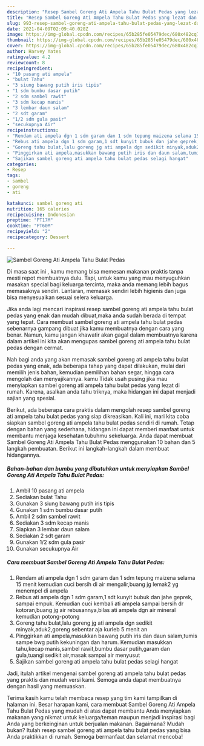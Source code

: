 ```yaml
---
description: "Resep Sambel Goreng Ati Ampela Tahu Bulat Pedas yang lezat dan Mudah Dibuat"
title: "Resep Sambel Goreng Ati Ampela Tahu Bulat Pedas yang lezat dan Mudah Dibuat"
slug: 993-resep-sambel-goreng-ati-ampela-tahu-bulat-pedas-yang-lezat-dan-mudah-dibuat
date: 2021-04-09T02:09:40.028Z
image: https://img-global.cpcdn.com/recipes/65b285fe05479dec/680x482cq70/sambel-goreng-ati-ampela-tahu-bulat-pedas-foto-resep-utama.jpg
thumbnail: https://img-global.cpcdn.com/recipes/65b285fe05479dec/680x482cq70/sambel-goreng-ati-ampela-tahu-bulat-pedas-foto-resep-utama.jpg
cover: https://img-global.cpcdn.com/recipes/65b285fe05479dec/680x482cq70/sambel-goreng-ati-ampela-tahu-bulat-pedas-foto-resep-utama.jpg
author: Harvey Yates
ratingvalue: 4.2
reviewcount: 8
recipeingredient:
- "10 pasang ati ampela"
- "bulat Tahu"
- "3 siung bawang putih iris tipis"
- "1 sdm bumbu dasar putih"
- "2 sdm sambel rawit"
- "3 sdm kecap manis"
- "3 lembar daun salam"
- "2 sdt garam"
- "1/2 sdm gula pasir"
- "secukupnya Air"
recipeinstructions:
- "Rendam ati ampela dgn 1 sdm garam dan 1 sdm tepung maizena selama 15 menit kemudian cuci bersih di air mengalir,buang jg lemak2 yg menempel di ampela"
- "Rebus ati ampela dgn 1 sdm garam,1 sdt kunyit bubuk dan jahe geprek, sampai empuk. Kemudian cuci kembali ati ampela sampai bersih dr kotoran,buang jg air rebusannya,bilas ati ampela dgn air mineral kemudian potong-potong"
- "Goreng tahu bulat,lalu goreng jg ati ampela dgn sedikit minyak,aduk2,goreng sebentar aja kurleb 5 menit an"
- "Pinggirkan ati ampela,masukkan bawang putih iris dan daun salam,tumis sampe bwg putih kekuningan dan harum. Kemudian masukkan tahu,kecap manis,sambel rawit,bumbu dasar putih,garam dan gula,tuangi sedikit air,masak sampai air menyusut"
- "Sajikan sambel goreng ati ampela tahu bulat pedas selagi hangat"
categories:
- Resep
tags:
- sambel
- goreng
- ati

katakunci: sambel goreng ati 
nutrition: 165 calories
recipecuisine: Indonesian
preptime: "PT17M"
cooktime: "PT60M"
recipeyield: "2"
recipecategory: Dessert

---
```



![Sambel Goreng Ati Ampela Tahu Bulat Pedas](https://img-global.cpcdn.com/recipes/65b285fe05479dec/680x482cq70/sambel-goreng-ati-ampela-tahu-bulat-pedas-foto-resep-utama.jpg)

Di masa  saat ini , kamu memang bisa memesan makanan praktis tanpa mesti repot membuatnya dulu. Tapi, untuk kamu yang mau menyuguhkan masakan special bagi keluarga tercinta, maka anda memang lebih bagus memasaknya sendiri. Lantaran, memasak sendiri lebih higienis dan juga bisa menyesuaikan sesuai selera keluarga.

Jika anda lagi mencari inspirasi resep sambel goreng ati ampela tahu bulat pedas yang enak dan mudah dibuat,maka anda sudah berada di tempat yang tepat. Cara membuat sambel goreng ati ampela tahu bulat pedas  sebenarnya gampang dibuat jika kamu membuatnya dengan cara yang benar. Namun, kamu jangan khawatir akan gagal dalam membuatnya 
karena dalam artikel ini kita akan mengupas sambel goreng ati ampela tahu bulat pedas dengan cermat.  



Nah bagi anda yang akan memasak sambel goreng ati ampela tahu bulat pedas yang enak, ada beberapa tahap yang dapat dilakukan, mulai dari memilih jenis bahan, kemudian pemilihan bahan segar, hingga cara mengolah dan menyajikannya. kamu Tidak usah pusing jika mau menyiapkan sambel goreng ati ampela tahu bulat pedas yang lezat di rumah. Karena, asalkan anda  tahu triknya, maka hidangan ini dapat menjadi sajian yang spesial.

Berikut, ada beberapa cara praktis  dalam mengolah resep sambel goreng ati ampela tahu bulat pedas yang siap dikreasikan. Kali ini, mari kita coba siapkan sambel goreng ati ampela tahu bulat pedas sendiri di rumah. Tetap dengan bahan yang sederhana, hidangan ini dapat memberi manfaat untuk membantu menjaga kesehatan tubuhmu sekeluarga. Anda dapat membuat Sambel Goreng Ati Ampela Tahu Bulat Pedas menggunakan 10 bahan dan 5 langkah pembuatan. Berikut ini langkah-langkah dalam membuat hidangannya.

<!--inarticleads1-->

##### Bahan-bahan dan bumbu yang dibutuhkan untuk menyiapkan Sambel Goreng Ati Ampela Tahu Bulat Pedas:

1. Ambil 10 pasang ati ampela
1. Sediakan bulat Tahu
1. Gunakan 3 siung bawang putih iris tipis
1. Gunakan 1 sdm bumbu dasar putih
1. Ambil 2 sdm sambel rawit
1. Sediakan 3 sdm kecap manis
1. Siapkan 3 lembar daun salam
1. Sediakan 2 sdt garam
1. Gunakan 1/2 sdm gula pasir
1. Gunakan secukupnya Air




<!--inarticleads2-->

##### Cara membuat Sambel Goreng Ati Ampela Tahu Bulat Pedas:

1. Rendam ati ampela dgn 1 sdm garam dan 1 sdm tepung maizena selama 15 menit kemudian cuci bersih di air mengalir,buang jg lemak2 yg menempel di ampela
1. Rebus ati ampela dgn 1 sdm garam,1 sdt kunyit bubuk dan jahe geprek, sampai empuk. Kemudian cuci kembali ati ampela sampai bersih dr kotoran,buang jg air rebusannya,bilas ati ampela dgn air mineral kemudian potong-potong
1. Goreng tahu bulat,lalu goreng jg ati ampela dgn sedikit minyak,aduk2,goreng sebentar aja kurleb 5 menit an
1. Pinggirkan ati ampela,masukkan bawang putih iris dan daun salam,tumis sampe bwg putih kekuningan dan harum. Kemudian masukkan tahu,kecap manis,sambel rawit,bumbu dasar putih,garam dan gula,tuangi sedikit air,masak sampai air menyusut
1. Sajikan sambel goreng ati ampela tahu bulat pedas selagi hangat




Jadi, itulah artikel mengenai  sambel goreng ati ampela tahu bulat pedas  yang praktis dan mudah versi kami. Semoga anda dapat membuatnya dengan hasil yang memuaskan. 

Terima kasih kamu telah membaca resep yang tim kami tampilkan di halaman ini. Besar harapan kami, cara membuat  Sambel Goreng Ati Ampela Tahu Bulat Pedas yang mudah di atas dapat membantu Anda menyiapkan makanan yang nikmat untuk keluarga/teman maupun menjadi inspirasi bagi Anda yang berkeinginan untuk berjualan makanan. Bagaimana? Mudah bukan? Itulah resep sambel goreng ati ampela tahu bulat pedas yang bisa Anda praktikkan di rumah. Semoga bermanfaat dan selamat mencoba!

